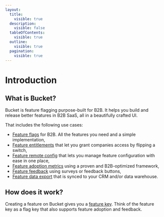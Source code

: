 ```yaml
---
layout:
  title:
    visible: true
  description:
    visible: false
  tableOfContents:
    visible: true
  outline:
    visible: true
  pagination:
    visible: true
---
```


# Introduction

## What is Bucket?

Bucket is feature flagging purpose-built for B2B. It helps you build and release better features in B2B SaaS, all in a beautifully crafted UI.

That includes the following use cases:

* [Feature flags](product-handbook/create-your-first-feature.md) for B2B. All the features you need and a simple implementation,
* [Feature entitlements](product-handbook/feature-entitlements/) that let you grant companies access by flipping a switch,
* [Feature remote config](product-handbook/feature-rollouts/remote-config.md) that lets you manage feature configuration with ease in one place,
* [Feature adoption metrics](product-handbook/feature-analysis/stars-framework.md) using a proven and B2B-optimized framework,
* [Feature feedback](product-handbook/feature-analysis/) using surveys or feedback buttons,
* [Feature data export](product-handbook/data-export.md) that is synced to your CRM and/or data warehouse.

## How does it work?

Creating a feature on Bucket gives you a [feature key](introduction/data-model/feature/feature-key.md). Think of the feature key as a flag key that also supports feature adoption and feedback.
